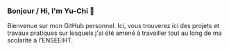 ### Bonjour / Hi, I'm Yu-Chi 👋

Bienvenue sur mon GitHub personnel.
Ici, vous trouverez ici des projets et travaux pratiques sur lesquels j'ai été amené à travailler tout au long de ma scolarité à l'ENSEEIHT.

<!--
**yuchileePro/yuchileePro** is a ✨ _special_ ✨ repository because its `README.md` (this file) appears on your GitHub profile.

Here are some ideas to get you started:

- 🔭 I’m currently working on ...
- 🌱 I’m currently learning ...
- 👯 I’m looking to collaborate on ...
- 🤔 I’m looking for help with ...
- 💬 Ask me about ...
- 📫 How to reach me: ...
- 😄 Pronouns: ...
- ⚡ Fun fact: ...
-->

<!-- 
- Mes projets
    
- Mes compétences
    • Linguistiques
    • Soft-Skills
- Mes centres d'intérêt
    • 
-->
